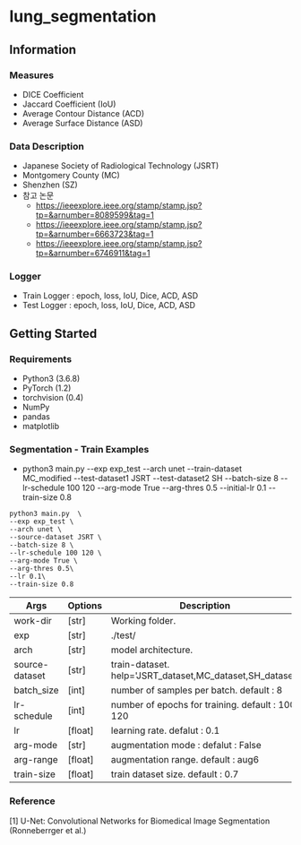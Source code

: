# lung_segmentation


## Information
### Measures

- DICE Coefficient
- Jaccard Coefficient (IoU)
- Average Contour Distance (ACD)
- Average Surface Distance (ASD)

### Data Description 
- Japanese Society of Radiological Technology (JSRT)
- Montgomery County (MC)
- Shenzhen (SZ)
- 참고 논문
  - https://ieeexplore.ieee.org/stamp/stamp.jsp?tp=&arnumber=8089599&tag=1
  - https://ieeexplore.ieee.org/stamp/stamp.jsp?tp=&arnumber=6663723&tag=1
  - https://ieeexplore.ieee.org/stamp/stamp.jsp?tp=&arnumber=6746911&tag=1

### Logger
- Train Logger       : epoch, loss, IoU, Dice, ACD, ASD
- Test Logger        : epoch, loss, IoU, Dice, ACD, ASD


## Getting Started
### Requirements
- Python3 (3.6.8)
- PyTorch (1.2)
- torchvision (0.4)
- NumPy
- pandas
- matplotlib


### Segmentation - Train Examples
* python3 main.py  --exp exp_test --arch unet --train-dataset MC_modified --test-dataset1 JSRT --test-dataset2 SH --batch-size 8 --lr-schedule 100 120 --arg-mode True --arg-thres 0.5 --initial-lr 0.1 --train-size 0.8 


```
python3 main.py  \
--exp exp_test \
--arch unet \
--source-dataset JSRT \
--batch-size 8 \
--lr-schedule 100 120 \
--arg-mode True \
--arg-thres 0.5\
--lr 0.1\
--train-size 0.8
```
| Args 	| Options 	| Description 	|
|---------|--------|----------------------------------------------------|
| work-dir |  [str] 	| Working folder. 	|
| exp 	| [str] 	| ./test/	|
| arch 	|  [str] 	| model architecture. |
| source-dataset 	|  [str] 	| train-dataset. help='JSRT_dataset,MC_dataset,SH_dataset'|
| batch_size 	| [int] 	| number of samples per batch. default : 8|
| lr-schedule | [int] 	| number of epochs for training. default : 100 120 |
| lr 	| [float] 	| learning rate. defalut : 0.1	|
| arg-mode | [str] | augmentation mode :  defalut : False|
| arg-range | [float] | augmentation range. default : aug6|
| train-size| [float] | train dataset size. default : 0.7 |



### Reference
[1] U-Net: Convolutional Networks for Biomedical Image Segmentation (Ronneberrger et al.)






